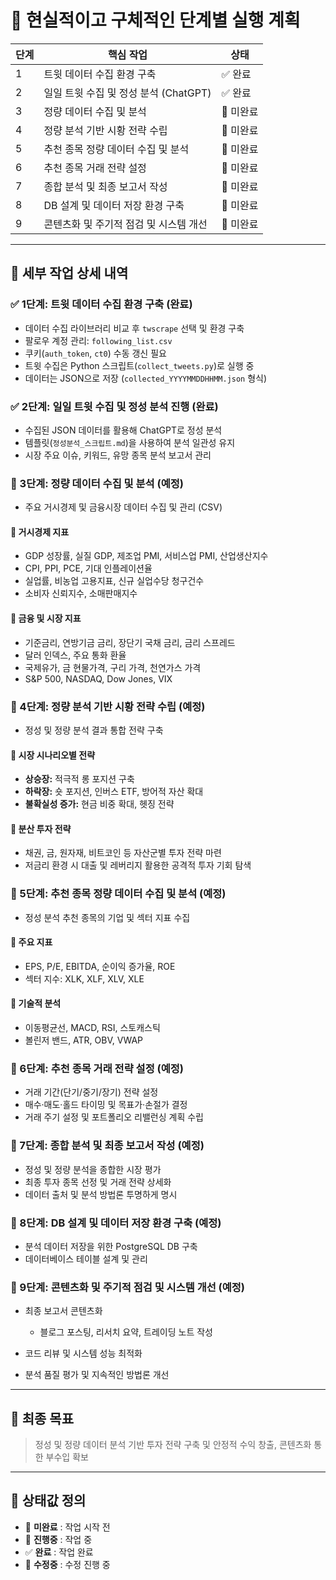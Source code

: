 # 📌 현실적이고 구체적인 단계별 실행 계획

| 단계 | 핵심 작업                      | 상태     |
| -- | -------------------------- | ------ |
| 1  | 트윗 데이터 수집 환경 구축            | ✅ 완료   |
| 2  | 일일 트윗 수집 및 정성 분석 (ChatGPT) | ✅ 완료   |
| 3  | 정량 데이터 수집 및 분석             | 🔲 미완료 |
| 4  | 정량 분석 기반 시황 전략 수립          | 🔲 미완료 |
| 5  | 추천 종목 정량 데이터 수집 및 분석       | 🔲 미완료 |
| 6  | 추천 종목 거래 전략 설정             | 🔲 미완료 |
| 7  | 종합 분석 및 최종 보고서 작성          | 🔲 미완료 |
| 8  | DB 설계 및 데이터 저장 환경 구축       | 🔲 미완료 |
| 9  | 콘텐츠화 및 주기적 점검 및 시스템 개선     | 🔲 미완료 |

---

## 📖 세부 작업 상세 내역

### ✅ 1단계: 트윗 데이터 수집 환경 구축 (완료)

* 데이터 수집 라이브러리 비교 후 `twscrape` 선택 및 환경 구축
* 팔로우 계정 관리: `following_list.csv`
* 쿠키(`auth_token`, `ct0`) 수동 갱신 필요
* 트윗 수집은 Python 스크립트(`collect_tweets.py`)로 실행 중
* 데이터는 JSON으로 저장 (`collected_YYYYMMDDHHMM.json` 형식)

### ✅ 2단계: 일일 트윗 수집 및 정성 분석 진행 (완료)

* 수집된 JSON 데이터를 활용해 ChatGPT로 정성 분석
* 템플릿(`정성분석_스크립트.md`)을 사용하여 분석 일관성 유지
* 시장 주요 이슈, 키워드, 유망 종목 분석 보고서 관리

### 🔲 3단계: 정량 데이터 수집 및 분석 (예정)

* 주요 거시경제 및 금융시장 데이터 수집 및 관리 (CSV)

#### 🔹 거시경제 지표

* GDP 성장률, 실질 GDP, 제조업 PMI, 서비스업 PMI, 산업생산지수
* CPI, PPI, PCE, 기대 인플레이션율
* 실업률, 비농업 고용지표, 신규 실업수당 청구건수
* 소비자 신뢰지수, 소매판매지수

#### 🔹 금융 및 시장 지표

* 기준금리, 연방기금 금리, 장단기 국채 금리, 금리 스프레드
* 달러 인덱스, 주요 통화 환율
* 국제유가, 금 현물가격, 구리 가격, 천연가스 가격
* S\&P 500, NASDAQ, Dow Jones, VIX

### 🔲 4단계: 정량 분석 기반 시황 전략 수립 (예정)

* 정성 및 정량 분석 결과 통합 전략 구축

#### 🔹 시장 시나리오별 전략

* **상승장:** 적극적 롱 포지션 구축
* **하락장:** 숏 포지션, 인버스 ETF, 방어적 자산 확대
* **불확실성 증가:** 현금 비중 확대, 헷징 전략

#### 🔹 분산 투자 전략

* 채권, 금, 원자재, 비트코인 등 자산군별 투자 전략 마련
* 저금리 환경 시 대출 및 레버리지 활용한 공격적 투자 기회 탐색

### 🔲 5단계: 추천 종목 정량 데이터 수집 및 분석 (예정)

* 정성 분석 추천 종목의 기업 및 섹터 지표 수집

#### 🔹 주요 지표

* EPS, P/E, EBITDA, 순이익 증가율, ROE
* 섹터 지수: XLK, XLF, XLV, XLE

#### 🔹 기술적 분석

* 이동평균선, MACD, RSI, 스토캐스틱
* 볼린저 밴드, ATR, OBV, VWAP

### 🔲 6단계: 추천 종목 거래 전략 설정 (예정)

* 거래 기간(단기/중기/장기) 전략 설정
* 매수·매도·홀드 타이밍 및 목표가·손절가 결정
* 거래 주기 설정 및 포트폴리오 리밸런싱 계획 수립

### 🔲 7단계: 종합 분석 및 최종 보고서 작성 (예정)

* 정성 및 정량 분석을 종합한 시장 평가
* 최종 투자 종목 선정 및 거래 전략 상세화
* 데이터 출처 및 분석 방법론 투명하게 명시

### 🔲 8단계: DB 설계 및 데이터 저장 환경 구축 (예정)

* 분석 데이터 저장을 위한 PostgreSQL DB 구축
* 데이터베이스 테이블 설계 및 관리

### 🔲 9단계: 콘텐츠화 및 주기적 점검 및 시스템 개선 (예정)

* 최종 보고서 콘텐츠화

  * 블로그 포스팅, 리서치 요약, 트레이딩 노트 작성
* 코드 리뷰 및 시스템 성능 최적화
* 분석 품질 평가 및 지속적인 방법론 개선

---

## 🎯 최종 목표

> 정성 및 정량 데이터 분석 기반 투자 전략 구축 및 안정적 수익 창출, 콘텐츠화 통한 부수입 확보

---

## 📌 상태값 정의

* 🔲 **미완료** : 작업 시작 전
* 🔶 **진행중** : 작업 중
* ✅ **완료** : 작업 완료
* 🔵 **수정중** : 수정 진행 중
